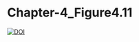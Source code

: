 # Chapter-4_Figure4.11
[![DOI](https://zenodo.org/badge/DOI/10.5281/zenodo.7303606.svg)](https://doi.org/10.5281/zenodo.7303606)






